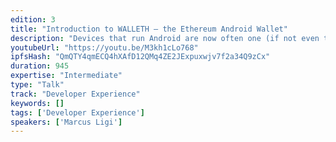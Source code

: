 ```yaml
---
edition: 3
title: "Introduction to WALLETH – the Ethereum Android Wallet"
description: "Devices that run Android are now often one (if not even the only) computer for a lot users to access many services currently. So to bring Ethereum to the masses and replace current services we need good clients for this platform. WALLETH aims to fill some of this gap. Here I will talk about the concepts behind the user-interface and general ideas behind the project. Another area that I want to shed some light on in this talk is the special security properties mobile applications on Android have. We will not have time for much more in this talk but there is also one 30min deep-dive session later in the conference."
youtubeUrl: "https://youtu.be/M3kh1cLo768"
ipfsHash: "QmQTY4qmECQ4hXAfD12QMq4ZE2JExpuxwjv7f2a34Q9zCx"
duration: 945
expertise: "Intermediate"
type: "Talk"
track: "Developer Experience"
keywords: []
tags: ['Developer Experience']
speakers: ['Marcus Ligi']
---
```

